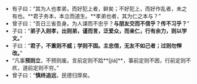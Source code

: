 - 有子曰：“其为人也孝弟，而好犯上者，鲜矣；不好犯上，而好作乱者，未之有也。**君子务本，本立而道生。**孝弟也者，其为仁之本与？”
- 曾子曰：“吾日三省吾身。为人谋而不忠乎？**与朋友交而不信乎？传不习乎？**”
- 子曰：“**弟子入则孝，出则弟，谨而言，泛爱众，而亲仁，行有余力，则以学文。**”
- 子曰：“**君子，不重则不威；学则不固。主忠信，无友不如己者；过则勿惮改。**”
- “凡事**预则立**，不预则废。言前定则不跲**[jiá]**，事前定则不困，行前定则不疚，道前定则不穷。”
- 曾子曰：“**慎终追远**，民德归厚矣。

